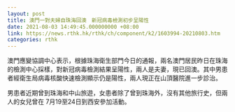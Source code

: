 ```yaml
---
layout: post
title: 澳門一對夫婦自珠海回澳　新冠病毒檢測初步呈陽性
date: 2021-08-03 14:49:45.000000000 +08:00
link: https://news.rthk.hk/rthk/ch/component/k2/1603994-20210803.htm
categories: rthk
---
```


澳門應變協調中心表示，根據珠海衛生部門今日的通報，兩名澳門居民昨日在珠海的檢測中心採樣，對新冠病毒檢測結果呈陽性，兩人是夫妻，現已回澳。其中男患者經衛生局病毒核酸快速檢測顯示仍是陽性，兩人現正在山頂醫院進一步診治。

男患者近期曾到珠海和中山旅遊，女患者除了曾到珠海外，沒有其他旅行史，但兩人的女兒曾在 7月19至24日到西安參加活動。
